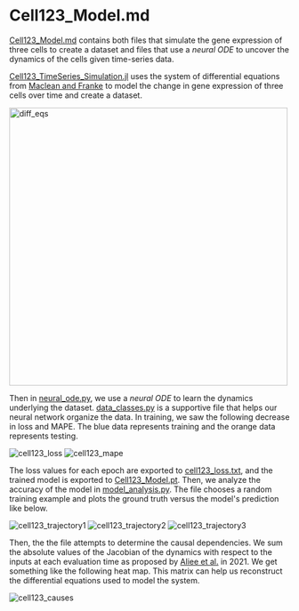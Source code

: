 # Cell123_Model.md

[Cell123_Model.md](Cell123_Model.md) contains both files that simulate the gene expression of three cells to create a dataset and files that use a *neural ODE* to uncover the dynamics of the cells given time-series data.

[Cell123_TimeSeries_Simulation.jl](Cell123_TimeSeries_Simulation.jl) uses the system of differential equations from [Maclean and Franke](https://github.com/maclean-lab/Cell-Cell-Communication) to model the change in gene expression of three cells over time and create a dataset.

<img width="500" alt="diff_eqs" src="https://user-images.githubusercontent.com/86622061/129943051-0db6013b-cb4e-4ddf-b6ce-7a490c92c23f.PNG">

Then in [neural_ode.py](neural_ode.py), we use a *neural ODE* to learn the dynamics underlying the dataset. [data_classes.py](data_classes.py) is a supportive file that helps our neural network organize the data. In training, we saw the following decrease in loss and MAPE. The blue data represents training and the orange data represents testing.

![cell123_loss](https://user-images.githubusercontent.com/86622061/129656746-ddd5f53b-9f67-4af9-998a-9f4784a4b038.png)
![cell123_mape](https://user-images.githubusercontent.com/86622061/129763457-926aa626-e835-4af3-a074-8161ac6d3e2e.png)


The loss values for each epoch are exported to [cell123_loss.txt](cell123_loss.txt), and the trained model is exported to [Cell123_Model.pt](Cell123_Model.pt). Then, we analyze the accuracy of the model in [model_analysis.py](model_analysis.py). The file chooses a random training example and plots the ground truth versus the model's prediction like below.

![cell123_trajectory1](https://user-images.githubusercontent.com/86622061/129763518-0c44267c-3d5a-4a3a-bca8-6910ce22ca32.png)
![cell123_trajectory2](https://user-images.githubusercontent.com/86622061/129763523-76d13174-ac1d-40ee-92f5-a9b8849ab6cb.png)
![cell123_trajectory3](https://user-images.githubusercontent.com/86622061/129763528-f9c1fc21-dfc2-48b9-a692-467048068f2f.png)



Then, the the file attempts to determine the causal dependencies. We sum the absolute values of the Jacobian of the dynamics with respect to the inputs at each evaluation time as proposed by [Aliee et al.](https://arxiv.org/pdf/2106.12430.pdf) in 2021. We get something like the following heat map. This matrix can help us reconstruct the differential equations used to model the system.

![cell123_causes](https://user-images.githubusercontent.com/86622061/129763553-4a7686b1-63ec-4497-b8d5-f4038106d4a1.png)

